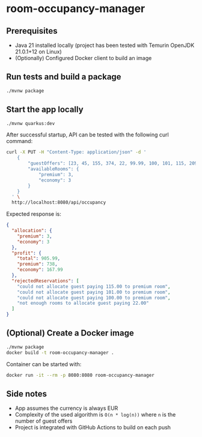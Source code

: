 # room-occupancy-manager

## Prerequisites

- Java 21 installed locally (project has been tested with Temurin OpenJDK 21.0.1+12 on Linux)
- (Optionally) Configured Docker client to build an image

## Run tests and build a package

```sh
./mvnw package
```

## Start the app locally

```sh
./mvnw quarkus:dev
```

After successful startup, API can be tested with the following curl command:

```sh
curl -X PUT -H "Content-Type: application/json" -d '
    {
        "guestOffers": [23, 45, 155, 374, 22, 99.99, 100, 101, 115, 209],
        "availableRooms": {
            "premium": 3,
            "economy": 3
        }
    }
  ' \
  http://localhost:8080/api/occupancy
```

Expected response is:

```json
{
  "allocation": {
    "premium": 3,
    "economy": 3
  },
  "profit": {
    "total": 905.99,
    "premium": 738,
    "economy": 167.99
  },
  "rejectedReservations": [
    "could not allocate guest paying 115.00 to premium room",
    "could not allocate guest paying 101.00 to premium room",
    "could not allocate guest paying 100.00 to premium room",
    "not enough rooms to allocate guest paying 22.00"
  ]
}
```

## (Optional) Create a Docker image

```sh
./mvnw package
docker build -t room-occupancy-manager .
```

Container can be started with:

```sh
docker run -it --rm -p 8080:8080 room-occupancy-manager
```

## Side notes

- App assumes the currency is always EUR
- Complexity of the used algorithm is `O(n * log(n))` where `n` is the number of guest offers
- Project is integrated with GitHub Actions to build on each push 
